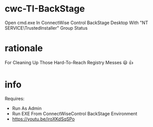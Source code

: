 # cwc-TI-BackStage
Open cmd.exe In ConnectWise Control BackStage Desktop With "NT SERVICE\TrustedInstaller" Group Status
# rationale
For Cleaning Up Those Hard-To-Reach Registry Messes :smiley: :+1:
# info
Requires:
 - Run As Admin
 - Run EXE From ConnectWiseControl BackStage Environment
 - https://youtu.be/iroXKdSqSPo
